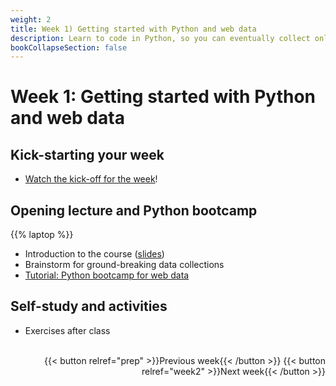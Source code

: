 ```yaml
---
weight: 2
title: Week 1) Getting started with Python and web data
description: Learn to code in Python, so you can eventually collect online data using web scraping and APIs.
bookCollapseSection: false
---
```


# Week 1: Getting started with Python and web data

## Kick-starting your week
- [Watch the kick-off for the week](https://youtu.be/6lGyBkvl0JY)!

## Opening lecture and Python bootcamp
{{% laptop %}}
- Introduction to the course ([slides](slides.html)) <!-- add link ([re-watch](https://youtu.be/b3Fiq3mrsb4))add zoom link-->
- Brainstorm for ground-breaking data collections
- [Tutorial: Python bootcamp for web data](docs/tutorials/pythonbootcamp)

## Self-study and activities

- Exercises after class


<!--
- Generate ideas for academic research
- Practice questions for "Web data retrieval for dummies"
- Exploration of business and research ideas
- Initial group formation for team projects

-->

<br>

<div style="text-align: right">
{{< button relref="prep" >}}Previous week{{< /button >}}
{{< button relref="week2" >}}Next week{{< /button >}}
</div>
